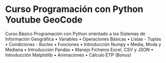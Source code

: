 # Curso Programación con Python Youtube GeoCode
Curso Básico Programación con Python orientado a los Sistemas de Información Geográfica
  • Variables
  • Operaciones Básicas
  • Listas - Tuplas
  • Condiciones - Bucles
  • Funciones
  • Introducción Numpy
  • Media, Moda y Mediana
  • Introducción Pandas
  • Manejo Ficheros Excel, CSV y JSON
  • Introducción Matplotlib
  • Animaciones
  • Cálculo ETP (Bonus)
